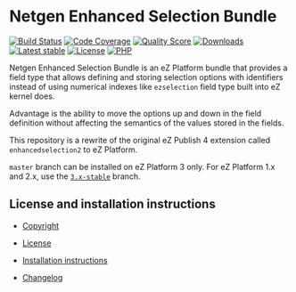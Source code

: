 Netgen Enhanced Selection Bundle
================================

[![Build Status](https://img.shields.io/travis/netgen/NetgenEnhancedSelectionBundle.svg?style=flat-square)](https://travis-ci.org/netgen/NetgenEnhancedSelectionBundle)
[![Code Coverage](https://img.shields.io/codecov/c/github/netgen/NetgenEnhancedSelectionBundle.svg?style=flat-square)](https://codecov.io/gh/netgen/NetgenEnhancedSelectionBundle)
[![Quality Score](https://img.shields.io/scrutinizer/g/netgen/NetgenEnhancedSelectionBundle.svg?style=flat-square)](https://scrutinizer-ci.com/g/netgen/NetgenEnhancedSelectionBundle)
[![Downloads](https://img.shields.io/packagist/dt/netgen/enhanced-selection-bundle.svg?style=flat-square)](https://packagist.org/packages/netgen/enhanced-selection-bundle)
[![Latest stable](https://img.shields.io/packagist/v/netgen/enhanced-selection-bundle.svg?style=flat-square)](https://packagist.org/packages/netgen/enhanced-selection-bundle)
[![License](https://img.shields.io/github/license/netgen/NetgenEnhancedSelectionBundle.svg?style=flat-square)](LICENSE)
[![PHP](https://img.shields.io/badge/php-%3E%3D%205.6-8892BF.svg?style=flat-square)](https://secure.php.net/)

Netgen Enhanced Selection Bundle is an eZ Platform bundle that provides a
field type that allows defining and storing selection options with identifiers
instead of using numerical indexes like `ezselection` field type built into
eZ kernel does.

Advantage is the ability to move the options up and down in the field definition
without affecting the semantics of the values stored in the fields.

This repository is a rewrite of the original eZ Publish 4 extension called
`enhancedselection2` to eZ Platform.

`master` branch can be installed on eZ Platform 3 only. For eZ Platform 1.x and 2.x, use the
[`3.x-stable`](https://github.com/netgen/NetgenEnhancedSelectionBundle/tree/3.x-stable) branch.

License and installation instructions
-------------------------------------

* [Copyright](COPYRIGHT)

* [License](LICENSE)

* [Installation instructions](bundle/Resources/doc/INSTALL.md)

* [Changelog](bundle/Resources/doc/CHANGELOG.md)
